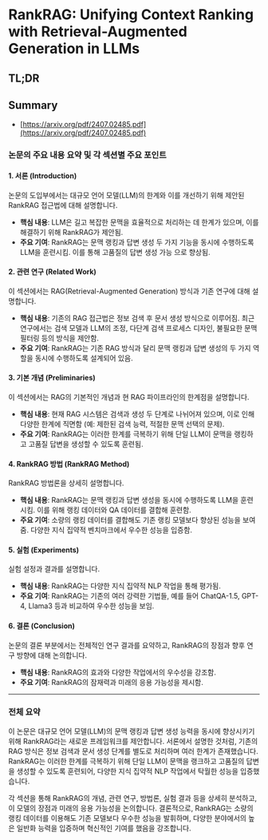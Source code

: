 # RankRAG: Unifying Context Ranking with Retrieval-Augmented Generation in LLMs
## TL;DR
## Summary
- [https://arxiv.org/pdf/2407.02485.pdf](https://arxiv.org/pdf/2407.02485.pdf)

### 논문의 주요 내용 요약 및 각 섹션별 주요 포인트

#### 1. 서론 (Introduction)
논문의 도입부에서는 대규모 언어 모델(LLM)의 한계와 이를 개선하기 위해 제안된 RankRAG 접근법에 대해 설명합니다. 
- **핵심 내용**: LLM은 길고 복잡한 문맥을 효율적으로 처리하는 데 한계가 있으며, 이를 해결하기 위해 RankRAG가 제안됨.
- **주요 기여**: RankRAG는 문맥 랭킹과 답변 생성 두 가지 기능을 동시에 수행하도록 LLM을 훈련시킴. 이를 통해 고품질의 답변 생성 가능
으로 향상됨.

#### 2. 관련 연구 (Related Work)
이 섹션에서는 RAG(Retrieval-Augmented Generation) 방식과 기존 연구에 대해 설명합니다.
- **핵심 내용**: 기존의 RAG 접근법은 정보 검색 후 문서 생성 방식으로 이루어짐. 최근 연구에서는 검색 모델과 LLM의 조정, 다단계 검색 프로세스
디자인, 불필요한 문맥 필터링 등의 방식을 제안함.
- **주요 기여**: RankRAG는 기존 RAG 방식과 달리 문맥 랭킹과 답변 생성의 두 가지 역할을 동시에 수행하도록 설계되어 있음.

#### 3. 기본 개념 (Preliminaries)
이 섹션에서는 RAG의 기본적인 개념과 현 RAG 파이프라인의 한계점을 설명합니다.
- **핵심 내용**: 현재 RAG 시스템은 검색과 생성 두 단계로 나뉘어져 있으며, 이로 인해 다양한 한계에 직면함 (예: 제한된 검색 능력, 적절한 문맥 선택의
문제).
- **주요 기여**: RankRAG는 이러한 한계를 극복하기 위해 단일 LLM이 문맥을 랭킹하고 고품질 답변을 생성할 수 있도록 훈련됨.

#### 4. RankRAG 방법 (RankRAG Method)
RankRAG 방법론을 상세히 설명합니다.
- **핵심 내용**: RankRAG는 문맥 랭킹과 답변 생성을 동시에 수행하도록 LLM을 훈련시킴. 이를 위해 랭킹 데이터와 QA 데이터를 결합해 훈련함.
- **주요 기여**: 소량의 랭킹 데이터를 결합해도 기존 랭킹 모델보다 향상된 성능을 보여줌. 다양한 지식 집약적 벤치마크에서 우수한 성능을 입증함.

#### 5. 실험 (Experiments)
실험 설정과 결과를 설명합니다.
- **핵심 내용**: RankRAG는 다양한 지식 집약적 NLP 작업을 통해 평가됨.
- **주요 기여**: RankRAG는 기존의 여러 강력한 기법들, 예를 들어 ChatQA-1.5, GPT-4, Llama3 등과 비교하여 우수한 성능을 보임.

#### 6. 결론 (Conclusion)
논문의 결론 부분에서는 전체적인 연구 결과를 요약하고, RankRAG의 장점과 향후 연구 방향에 대해 논의합니다.
- **핵심 내용**: RankRAG의 효과와 다양한 작업에서의 우수성을 강조함.
- **주요 기여**: RankRAG의 잠재력과 미래의 응용 가능성을 제시함.

---

### 전체 요약
이 논문은 대규모 언어 모델(LLM)의 문맥 랭킹과 답변 생성 능력을 동시에 향상시키기 위해 RankRAG라는 새로운 프레임워크를 제안합니다. 서론에서 설명한 것처럼, 기존의 RAG 방식은 정보 검색과 문서 생성 단계를 별도로 처리하며 여러 한계가 존재했습니다. RankRAG는 이러한 한계를 극복하기 위해 단일 LLM이 문맥을 랭크하고 고품질의 답변을 생성할 수 있도록 훈련되어, 다양한 지식 집약적 NLP 작업에서 탁월한 성능을 입증했습니다.

각 섹션을 통해 RankRAG의 개념, 관련 연구, 방법론, 실험 결과 등을 상세히 분석하고, 이 모델의 장점과 미래의 응용 가능성을 논의합니다. 결론적으로, RankRAG는 소량의 랭킹 데이터를 이용해도 기존 모델보다 우수한 성능을 발휘하며, 다양한 분야에서의 높은 일반화 능력을 입증하며 혁신적인 기여를 했음을 강조합니다.